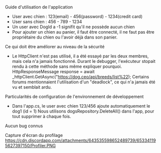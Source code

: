 Guide d'utilisation de l'application
  * User avec chien : 123(email) - 456(password) - 1234(credit card)
  * User sans chien : 456 - 789 - 1234
  * Un user avec DogId a -1 signifit qu'il ne possède aucun chien
  * Pour ajouter un chien au panier, il faut être connecté, il ne faut pas être propriétaire du chien ou l'avoir déjà dans son panier.
  
Ce qui doit être améliorer au niveau de la sécurité
  * Le HttpClient n'est pas utilisé, il a été essayé par les deux membres, mais cela n'a jamais fonctionné.
    Durant le debugger, l'exécuteur stopait rendu à cette méthode sans même expliquer pourquoi.
    HttpResponseMessage response = await _httpClient.GetAsync("https://dog.ceo/api/breeds/list%22);
    Certains forums mentionnaient l'utilisation d'un "deadlock", ce qui n'a jamais été vu et semblait ardu.

Particularités de configuration de l'environnement de développement
  * Dans l'app.cs, le user avec chien 123/456 ajoute automatiquement le dog1 (id = 1)
    Nous utilisons dogsRepository.DeleteAll() dans l'app, pour tout supprimer à chaque fois.

Aucun bug connus

Capture d'écran du profilage
https://cdn.discordapp.com/attachments/643535598652489739/653341195627397150/Profiler.PNG